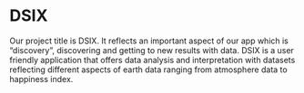 # DSIX
Our project title is DSIX. It reflects an important aspect of our app which is “discovery”, discovering and getting to new results with data.
DSIX is a user friendly application that offers data analysis and interpretation with datasets reflecting different aspects of earth data ranging from atmosphere data to happiness index.
